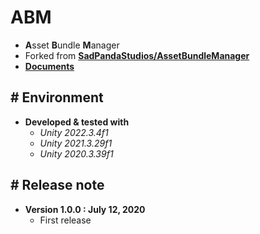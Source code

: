 # ABM

- **A**sset **B**undle **M**anager
- Forked from [**SadPandaStudios/AssetBundleManager**](https://github.com/SadPandaStudios/AssetBundleManager)
- [**Documents**](https://www.notion.so/ABM-cc6b42814f10436fb0793916c1c312bc)


## # Environment

- **Developed & tested with**
    - *Unity 2022.3.4f1*
    - *Unity 2021.3.29f1*
    - *Unity 2020.3.39f1*


## # Release note

- **Version 1.0.0 : July 12, 2020**
    - First release

